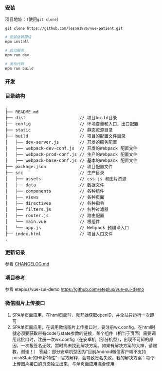 ### 安装
项目地址：（使用`git clone`）

```shell
git clone https://github.com/leson1986/vue-patient.git
```

```bash
# 安装依赖模块
npm install

# 启动服务
npm run dev

# 发布代码
npm run build

```

### 开发

### 目录结构
<pre>
.
├── README.md
├── dist                     // 项目build目录
├── config                   // 环境变量和入口，出口配置
├── static                   // 静态资源目录
├── build                    // 项目的配置文件目录
│   ├── dev-server.js        // 开发的服务配置
│   ├── webpack-dev-conf.js  // 开发的Webpack 配置文件
│   ├── webpack-prod-conf.js // 生产的Webpack 配置文件
│   ├── webpack-base-conf.js // 基本的Webpack 配置文件
├── package.json             // 项目配置文件
├── src                      // 生产目录
│   ├── assets               // css js 和图片资源
│   ├── data                 // 数据文件
│   ├── components           // 各种组件
│   ├── views                // 各种页面
│   ├── directives           // 各种指令
│   ├── filters.js           // 各种过滤器
│   ├── router.js            // 路由配置
│   └── main.vue             // 根组件
│   └── app.js               // Webpack 预编译入口
├── index.html               // 项目入口文件
.
</pre>

### 更新记录
参看 [CHANGELOG.md](./CHANGELOG.md)

### 项目参考
参看 eteplus/vue-sui-demo  https://github.com/eteplus/vue-sui-demo

### 微信图片上传接口
1. SPA单页面应用，在html页面时，就开始获取openID，并全站只运行一次即可
2. SPA单页面应用，在调用微信图片上传接口时，要注册wx.config，在html时就必须要获取带有code与state参数的链接，某个组件（相当于页面）需要调用此接口时，注册一次wx.config（在安卓机（部分机型），出现不可知的原因，一次报签名无效，暂时尚未找到解决方案。如果有解决方案的大神，请赐教，谢谢！）
答疑：部分安卓机型因为“目前Android微信客户端不支持pushState的H5新特性”--官方解释，会导致签名失败。我的解决方案：每个上传图片接口的页面独立出来，与单页面应用混合使用
